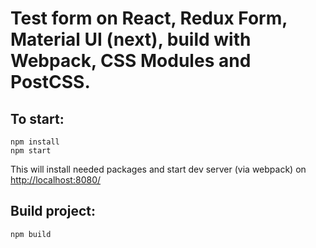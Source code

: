 # Test form on React, Redux Form, Material UI (next), build with Webpack, CSS Modules and PostCSS.

## To start:

```
npm install
npm start
```
This will install needed packages and start dev server (via webpack) on [http://localhost:8080/](http://localhost:8080/)


## Build project:

```
npm build
```
